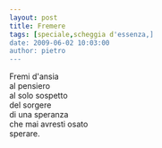 ```yaml
---
layout: post
title: Fremere
tags: [speciale,scheggia d'essenza,]
date: 2009-06-02 10:03:00
author: pietro
---
```

Fremi d'ansia<br/>al pensiero<br/>al solo sospetto<br/>del sorgere<br/>di una speranza<br/>che mai avresti osato<br/>sperare.
